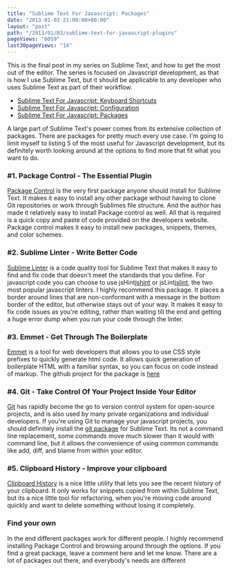 ```yaml
---
title: "Sublime Text For Javascript: Packages"
date: "2013-01-03 21:00:00+00:00"
layout: "post"
path: "/2013/01/03/sublime-text-for-javascript-plugins"
pageViews: "6059"
last30pageViews: "14"
---
```


This is the final post in my series on Sublime Text, and how to get the most out of the editor.
The series is focused on Javascript development, as that is how I use Sublime Text, but it
should be applicable to any developer who uses Sublime Text as part of their workflow.

 * [Sublime Text For Javascript: Keyboard Shortcuts][keyboard]
 * [Sublime Text For Javascript: Configuration][configuration]
 * [Sublime Text For Javascript: Packages][plugins]

A large part of Sublime Text's power comes from its extensive collection of packages.
There are packages for pretty much every use case.  I'm going to limit myself to listing 5 of the most useful for Javascript development, but its definitely worth looking around at the options to find more that fit what you want to do.


### #1. Package Control - The Essential Plugin

[Package Control][packagecontrol] is the very first package anyone should install for Sublime Text.  It makes it easy to install any other package without having to clone Git repositories or work through Sublimes file structure.  And the author has made it relatively easy to install Package control as well.  All that is required is a quick copy and paste of code provided on the developers website.  Package control makes it easy to install new packages, snippets, themes, and color schemes.

### #2. Sublime Linter - Write Better Code

[Sublime Linter][sublimelinter] is a code quality tool for Sublime Text that makes it easy to find and fix code that doesn't meet the standards that you define.  For javascript code you can choose to use jsHint[jshint] or jsLint[jslint], the two most popular javascript linters.  I highly recommend this package.  It places a border around lines that are non-conformant with a message in the bottom border of the editor, but otherwise stays out of your way.  It makes it easy to fix code issues as you're editing, rather than waiting till the end and getting a huge error dump when you run your code through the linter.

### #3. Emmet - Get Through The Boilerplate

[Emmet][Emmet] is a tool for web developers that allows you to use CSS style prefixes to quickly generate html code.  It allows quick generation of boilerplate HTML with a familiar syntax, so you can focus on code instead of markup.  The github project for the package is [here][Emmetplugin]

### #4. Git - Take Control Of Your Project Inside Your Editor

[Git][git] has rapidly become the go to version control system for open-source projects, and is also used by many private organizations and individual developers.  If you're using Git to manage your javascript projects, you should definitely install the [git package][gitplugin] for Sublime Text.  Its not a command line replacement, some commands move much slower than it would with command line, but it allows the convenience of using common commands like add, diff, and blame from within your editor.

### #5. Clipboard History - Improve your clipboard

[Clipboard History][clipboardhistory]  is a nice little utility that lets you see the recent history of your clipboard.  It only works for snippets copied from within Sublime Text, but its a nice little tool for refactoring, when you're moving code around quickly and want to delete something without losing it completely.

### Find your own

In the end different packages work for different people.  I highly recommend installing Package Control and browsing around through the options.  If you find a great package, leave a comment here and let me know.  There are a lot of packages out there, and everybody's needs are different



[keyboard]: http://benmccormick.org/2012/12/30/sublime-text-for-javascript-keyboard-shortcuts

[configuration]: http://benmccormick.org/2013/01/01/sublime-text-for-javascript-configuration

[plugins]: http://benmccormick.org/2013/01/03/sublime-text-for-javascript-plugins

[packagecontrol]: http://wbond.net/sublime_packages/package_control

[gitplugin]: https://github.com/kemayo/sublime-text-2-git/wiki

[git]: http://git-scm.com/

[sublimelinter]:https://github.com/SublimeLinter/SublimeLinter

[jshint]: http://www.jshint.com/

[jslint]: http://www.jslint.com/

[Emmet]: http://docs.emmet.io/

[Emmetplugin]: https://github.com/sergeche/emmet-sublime

[clipboardhistory]: https://github.com/kemayo/sublime-text-2-clipboard-history

